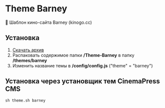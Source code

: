 # Theme Barney
:art: Шаблон кино-сайта Barney (kinogo.cc)

## Установка
1. [Скачать архив](https://github.com/CinemaPress/Theme-Barney/archive/master.zip)
2. Распаковать содержимое папки **/Theme-Barney** в папку **/themes/barney**
3. Изменить название темы в **/config/config.js** ("theme" = "barney")

## Установка через установщик тем CinemaPress CMS
```
sh theme.sh barney
```